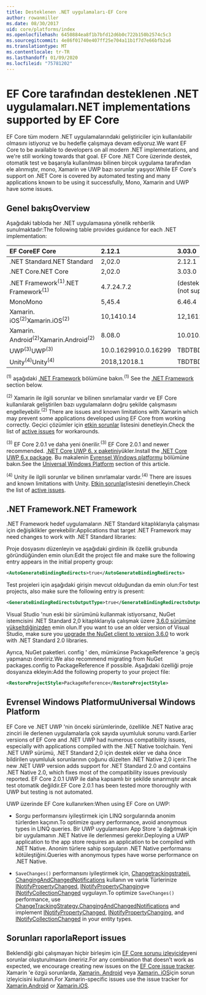```yaml
---
title: Desteklenen .NET uygulamaları-EF Core
author: rowanmiller
ms.date: 08/30/2017
uid: core/platforms/index
ms.openlocfilehash: 6450884ea8f1b7bfd12d6b0c722b150b2574c5c3
ms.sourcegitcommit: 4e86f01740e407ff25e704a11b1f7d7e66bfb2a6
ms.translationtype: MT
ms.contentlocale: tr-TR
ms.lasthandoff: 01/09/2020
ms.locfileid: "75781202"
---
```

# <a name="net-implementations-supported-by-ef-core"></a><span data-ttu-id="722cf-102">EF Core tarafından desteklenen .NET uygulamaları</span><span class="sxs-lookup"><span data-stu-id="722cf-102">.NET implementations supported by EF Core</span></span>

<span data-ttu-id="722cf-103">EF Core tüm modern .NET uygulamalarındaki geliştiriciler için kullanılabilir olmasını istiyoruz ve bu hedefle çalışmaya devam ediyoruz.</span><span class="sxs-lookup"><span data-stu-id="722cf-103">We want EF Core to be available to developers on all modern .NET implementations, and we're still working towards that goal.</span></span> <span data-ttu-id="722cf-104">EF Core .NET Core üzerinde destek, otomatik test ve başarıyla kullanılması bilinen birçok uygulama tarafından ele alınmıştır, mono, Xamarin ve UWP bazı sorunlar yaşıyor.</span><span class="sxs-lookup"><span data-stu-id="722cf-104">While EF Core's support on .NET Core is covered by automated testing and many applications known to be using it successfully, Mono, Xamarin and UWP have some issues.</span></span>

## <a name="overview"></a><span data-ttu-id="722cf-105">Genel bakış</span><span class="sxs-lookup"><span data-stu-id="722cf-105">Overview</span></span>

<span data-ttu-id="722cf-106">Aşağıdaki tabloda her .NET uygulamasına yönelik rehberlik sunulmaktadır:</span><span class="sxs-lookup"><span data-stu-id="722cf-106">The following table provides guidance for each .NET implementation:</span></span>

| <span data-ttu-id="722cf-107">EF Core</span><span class="sxs-lookup"><span data-stu-id="722cf-107">EF Core</span></span>                       | <span data-ttu-id="722cf-108">2.1</span><span class="sxs-lookup"><span data-stu-id="722cf-108">2.1</span></span>        | <span data-ttu-id="722cf-109">3.0</span><span class="sxs-lookup"><span data-stu-id="722cf-109">3.0</span></span>             | <span data-ttu-id="722cf-110">3.1</span><span class="sxs-lookup"><span data-stu-id="722cf-110">3.1</span></span>        |
|:------------------------------|:-----------|:----------------|:-----------|
| <span data-ttu-id="722cf-111">.NET Standard</span><span class="sxs-lookup"><span data-stu-id="722cf-111">.NET Standard</span></span>                 | <span data-ttu-id="722cf-112">2,0</span><span class="sxs-lookup"><span data-stu-id="722cf-112">2.0</span></span>        | <span data-ttu-id="722cf-113">2.1</span><span class="sxs-lookup"><span data-stu-id="722cf-113">2.1</span></span>             | <span data-ttu-id="722cf-114">2,0</span><span class="sxs-lookup"><span data-stu-id="722cf-114">2.0</span></span>        |
| <span data-ttu-id="722cf-115">.NET Core</span><span class="sxs-lookup"><span data-stu-id="722cf-115">.NET Core</span></span>                     | <span data-ttu-id="722cf-116">2,0</span><span class="sxs-lookup"><span data-stu-id="722cf-116">2.0</span></span>        | <span data-ttu-id="722cf-117">3.0</span><span class="sxs-lookup"><span data-stu-id="722cf-117">3.0</span></span>             | <span data-ttu-id="722cf-118">2,0</span><span class="sxs-lookup"><span data-stu-id="722cf-118">2.0</span></span>        |
| <span data-ttu-id="722cf-119">.NET Framework<sup>(1)</sup></span><span class="sxs-lookup"><span data-stu-id="722cf-119">.NET Framework<sup>(1)</sup></span></span>  | <span data-ttu-id="722cf-120">4.7.2</span><span class="sxs-lookup"><span data-stu-id="722cf-120">4.7.2</span></span>      | <span data-ttu-id="722cf-121">(desteklenmiyor)</span><span class="sxs-lookup"><span data-stu-id="722cf-121">(not supported)</span></span> | <span data-ttu-id="722cf-122">4.7.2</span><span class="sxs-lookup"><span data-stu-id="722cf-122">4.7.2</span></span>      |
| <span data-ttu-id="722cf-123">Mono</span><span class="sxs-lookup"><span data-stu-id="722cf-123">Mono</span></span>                          | <span data-ttu-id="722cf-124">5,4</span><span class="sxs-lookup"><span data-stu-id="722cf-124">5.4</span></span>        | <span data-ttu-id="722cf-125">6.4</span><span class="sxs-lookup"><span data-stu-id="722cf-125">6.4</span></span>             | <span data-ttu-id="722cf-126">5,4</span><span class="sxs-lookup"><span data-stu-id="722cf-126">5.4</span></span>        |
| <span data-ttu-id="722cf-127">Xamarin. iOS<sup>(2)</sup></span><span class="sxs-lookup"><span data-stu-id="722cf-127">Xamarin.iOS<sup>(2)</sup></span></span>     | <span data-ttu-id="722cf-128">10,14</span><span class="sxs-lookup"><span data-stu-id="722cf-128">10.14</span></span>      | <span data-ttu-id="722cf-129">12,16</span><span class="sxs-lookup"><span data-stu-id="722cf-129">12.16</span></span>           | <span data-ttu-id="722cf-130">10,14</span><span class="sxs-lookup"><span data-stu-id="722cf-130">10.14</span></span>      |
| <span data-ttu-id="722cf-131">Xamarin. Android<sup>(2)</sup></span><span class="sxs-lookup"><span data-stu-id="722cf-131">Xamarin.Android<sup>(2)</sup></span></span> | <span data-ttu-id="722cf-132">8.0</span><span class="sxs-lookup"><span data-stu-id="722cf-132">8.0</span></span>        | <span data-ttu-id="722cf-133">10.0</span><span class="sxs-lookup"><span data-stu-id="722cf-133">10.0</span></span>            | <span data-ttu-id="722cf-134">8.0</span><span class="sxs-lookup"><span data-stu-id="722cf-134">8.0</span></span>        |
| <span data-ttu-id="722cf-135">UWP<sup>(3)</sup></span><span class="sxs-lookup"><span data-stu-id="722cf-135">UWP<sup>(3)</sup></span></span>             | <span data-ttu-id="722cf-136">10.0.16299</span><span class="sxs-lookup"><span data-stu-id="722cf-136">10.0.16299</span></span> | <span data-ttu-id="722cf-137">TBD</span><span class="sxs-lookup"><span data-stu-id="722cf-137">TBD</span></span>             | <span data-ttu-id="722cf-138">10.0.16299</span><span class="sxs-lookup"><span data-stu-id="722cf-138">10.0.16299</span></span> |
| <span data-ttu-id="722cf-139">Unity<sup>(4)</sup></span><span class="sxs-lookup"><span data-stu-id="722cf-139">Unity<sup>(4)</sup></span></span>           | <span data-ttu-id="722cf-140">2018,1</span><span class="sxs-lookup"><span data-stu-id="722cf-140">2018.1</span></span>     | <span data-ttu-id="722cf-141">TBD</span><span class="sxs-lookup"><span data-stu-id="722cf-141">TBD</span></span>             | <span data-ttu-id="722cf-142">2018,1</span><span class="sxs-lookup"><span data-stu-id="722cf-142">2018.1</span></span>     |

<span data-ttu-id="722cf-143"><sup>(1)</sup> aşağıdaki [.NET Framework](#net-framework) bölümüne bakın.</span><span class="sxs-lookup"><span data-stu-id="722cf-143"><sup>(1)</sup> See the [.NET Framework](#net-framework) section below.</span></span>

<span data-ttu-id="722cf-144"><sup>(2)</sup> Xamarin ile ilgili sorunlar ve bilinen sınırlamalar vardır ve EF Core kullanılarak geliştirilen bazı uygulamaların doğru şekilde çalışmasını engelleyebilir.</span><span class="sxs-lookup"><span data-stu-id="722cf-144"><sup>(2)</sup> There are issues and known limitations with Xamarin which may prevent some applications developed using EF Core from working correctly.</span></span> <span data-ttu-id="722cf-145">Geçici çözümler için [etkin sorunlar](https://github.com/aspnet/entityframeworkCore/issues?q=is%3Aopen+is%3Aissue+label%3Aarea-xamarin) listesini denetleyin.</span><span class="sxs-lookup"><span data-stu-id="722cf-145">Check the list of [active issues](https://github.com/aspnet/entityframeworkCore/issues?q=is%3Aopen+is%3Aissue+label%3Aarea-xamarin) for workarounds.</span></span>

<span data-ttu-id="722cf-146"><sup>(3)</sup> EF Core 2.0.1 ve daha yeni önerilir.</span><span class="sxs-lookup"><span data-stu-id="722cf-146"><sup>(3)</sup> EF Core 2.0.1 and newer recommended.</span></span> <span data-ttu-id="722cf-147">[.NET Core UWP 6. x paketini](https://www.nuget.org/packages/Microsoft.NETCore.UniversalWindowsPlatform/)yükler.</span><span class="sxs-lookup"><span data-stu-id="722cf-147">Install the [.NET Core UWP 6.x package](https://www.nuget.org/packages/Microsoft.NETCore.UniversalWindowsPlatform/).</span></span> <span data-ttu-id="722cf-148">Bu makalenin [Evrensel Windows platformu](#universal-windows-platform) bölümüne bakın.</span><span class="sxs-lookup"><span data-stu-id="722cf-148">See the [Universal Windows Platform](#universal-windows-platform) section of this article.</span></span>

<span data-ttu-id="722cf-149"><sup>(4)</sup> Unity ile ilgili sorunlar ve bilinen sınırlamalar vardır.</span><span class="sxs-lookup"><span data-stu-id="722cf-149"><sup>(4)</sup> There are issues and known limitations with Unity.</span></span> <span data-ttu-id="722cf-150">[Etkin sorunlar](https://github.com/aspnet/entityframeworkCore/issues?q=is%3Aopen+is%3Aissue+label%3Aarea-unity)listesini denetleyin.</span><span class="sxs-lookup"><span data-stu-id="722cf-150">Check the list of [active issues](https://github.com/aspnet/entityframeworkCore/issues?q=is%3Aopen+is%3Aissue+label%3Aarea-unity).</span></span>

## <a name="net-framework"></a><span data-ttu-id="722cf-151">.NET Framework</span><span class="sxs-lookup"><span data-stu-id="722cf-151">.NET Framework</span></span>

<span data-ttu-id="722cf-152">.NET Framework hedef uygulamaların .NET Standard kitaplıklarıyla çalışması için değişiklikler gerekebilir:</span><span class="sxs-lookup"><span data-stu-id="722cf-152">Applications that target .NET Framework may need changes to work with .NET Standard libraries:</span></span>

<span data-ttu-id="722cf-153">Proje dosyasını düzenleyin ve aşağıdaki girdinin ilk özellik grubunda göründüğünden emin olun:</span><span class="sxs-lookup"><span data-stu-id="722cf-153">Edit the project file and make sure the following entry appears in the initial property group:</span></span>

``` xml
<AutoGenerateBindingRedirects>true</AutoGenerateBindingRedirects>
```

<span data-ttu-id="722cf-154">Test projeleri için aşağıdaki girişin mevcut olduğundan da emin olun:</span><span class="sxs-lookup"><span data-stu-id="722cf-154">For test projects, also make sure the following entry is present:</span></span>

``` xml
<GenerateBindingRedirectsOutputType>true</GenerateBindingRedirectsOutputType>
```

<span data-ttu-id="722cf-155">Visual Studio 'nun eski bir sürümünü kullanmak istiyorsanız, NuGet istemcisini .NET Standard 2,0 kitaplıklarıyla çalışmak üzere [3.6.0 sürümüne yükseltdiğinizden](https://www.nuget.org/downloads) emin olun.</span><span class="sxs-lookup"><span data-stu-id="722cf-155">If you want to use an older version of Visual Studio, make sure you [upgrade the NuGet client to version 3.6.0](https://www.nuget.org/downloads) to work with .NET Standard 2.0 libraries.</span></span>

<span data-ttu-id="722cf-156">Ayrıca, NuGet paketleri. config ' den, mümkünse PackageReference 'a geçiş yapmanızı öneririz.</span><span class="sxs-lookup"><span data-stu-id="722cf-156">We also recommend migrating from NuGet packages.config to PackageReference if possible.</span></span> <span data-ttu-id="722cf-157">Aşağıdaki özelliği proje dosyanıza ekleyin:</span><span class="sxs-lookup"><span data-stu-id="722cf-157">Add the following property to your project file:</span></span>

``` xml
<RestoreProjectStyle>PackageReference</RestoreProjectStyle>
```

## <a name="universal-windows-platform"></a><span data-ttu-id="722cf-158">Evrensel Windows Platformu</span><span class="sxs-lookup"><span data-stu-id="722cf-158">Universal Windows Platform</span></span>

<span data-ttu-id="722cf-159">EF Core ve .NET UWP 'nin önceki sürümlerinde, özellikle .NET Native araç zinciri ile derlenen uygulamalarla çok sayıda uyumluluk sorunu vardı.</span><span class="sxs-lookup"><span data-stu-id="722cf-159">Earlier versions of EF Core and .NET UWP had numerous compatibility issues, especially with applications compiled with the .NET Native toolchain.</span></span> <span data-ttu-id="722cf-160">Yeni .NET UWP sürümü, .NET Standard 2,0 için destek ekler ve daha önce bildirilen uyumluluk sorunlarının çoğunu düzelten .NET Native 2,0 içerir.</span><span class="sxs-lookup"><span data-stu-id="722cf-160">The new .NET UWP version adds support for .NET Standard 2.0 and contains .NET Native 2.0, which fixes most of the compatibility issues previously reported.</span></span> <span data-ttu-id="722cf-161">EF Core 2.0.1 UWP ile daha kapsamlı bir şekilde sınanmıştır ancak test otomatik değildir.</span><span class="sxs-lookup"><span data-stu-id="722cf-161">EF Core 2.0.1 has been tested more thoroughly with UWP but testing is not automated.</span></span>

<span data-ttu-id="722cf-162">UWP üzerinde EF Core kullanırken:</span><span class="sxs-lookup"><span data-stu-id="722cf-162">When using EF Core on UWP:</span></span>

* <span data-ttu-id="722cf-163">Sorgu performansını iyileştirmek için LINQ sorgularında anonim türlerden kaçının.</span><span class="sxs-lookup"><span data-stu-id="722cf-163">To optimize query performance, avoid anonymous types in LINQ queries.</span></span> <span data-ttu-id="722cf-164">Bir UWP uygulamasını App Store 'a dağıtmak için bir uygulamanın .NET Native ile derlenmesi gerekir.</span><span class="sxs-lookup"><span data-stu-id="722cf-164">Deploying a UWP application to the app store requires an application to be compiled with .NET Native.</span></span> <span data-ttu-id="722cf-165">Anonim türlere sahip sorguların .NET Native performansı kötüleştiğini.</span><span class="sxs-lookup"><span data-stu-id="722cf-165">Queries with anonymous types have worse performance on .NET Native.</span></span>

* <span data-ttu-id="722cf-166">`SaveChanges()` performansını iyileştirmek için, [Changetrackingstrateji. ChangingAndChangedNotifications](/dotnet/api/microsoft.entityframeworkcore.changetrackingstrategy) kullanın ve varlık Türlerinize [INotifyPropertyChanged](https://msdn.microsoft.com/library/system.componentmodel.inotifypropertychanged.aspx), [INotifyPropertyChanging](https://msdn.microsoft.com/library/system.componentmodel.inotifypropertychanging.aspx)ve [INotifyCollectionChanged](https://msdn.microsoft.com/library/system.collections.specialized.inotifycollectionchanged.aspx) uygulayın.</span><span class="sxs-lookup"><span data-stu-id="722cf-166">To optimize `SaveChanges()` performance, use [ChangeTrackingStrategy.ChangingAndChangedNotifications](/dotnet/api/microsoft.entityframeworkcore.changetrackingstrategy) and implement [INotifyPropertyChanged](https://msdn.microsoft.com/library/system.componentmodel.inotifypropertychanged.aspx), [INotifyPropertyChanging](https://msdn.microsoft.com/library/system.componentmodel.inotifypropertychanging.aspx), and [INotifyCollectionChanged](https://msdn.microsoft.com/library/system.collections.specialized.inotifycollectionchanged.aspx) in your entity types.</span></span>

## <a name="report-issues"></a><span data-ttu-id="722cf-167">Sorunları raporla</span><span class="sxs-lookup"><span data-stu-id="722cf-167">Report issues</span></span>

<span data-ttu-id="722cf-168">Beklendiği gibi çalışmayan hiçbir birleşim için [EF Core sorunu izleyicide](https://github.com/aspnet/entityframeworkcore/issues/new)yeni sorunlar oluşturulmasını öneririz.</span><span class="sxs-lookup"><span data-stu-id="722cf-168">For any combination that doesn’t work as expected, we encourage creating new issues on the [EF Core issue tracker](https://github.com/aspnet/entityframeworkcore/issues/new).</span></span> <span data-ttu-id="722cf-169">Xamarin 'e özgü sorunlarda, [Xamarin. Android](https://github.com/xamarin/xamarin-android/issues/new) veya [Xamarin. iOS](https://github.com/xamarin/xamarin-macios/issues/new)için sorun izleyicisini kullanın.</span><span class="sxs-lookup"><span data-stu-id="722cf-169">For Xamarin-specific issues use the issue tracker for [Xamarin.Android](https://github.com/xamarin/xamarin-android/issues/new) or [Xamarin.iOS](https://github.com/xamarin/xamarin-macios/issues/new).</span></span>
